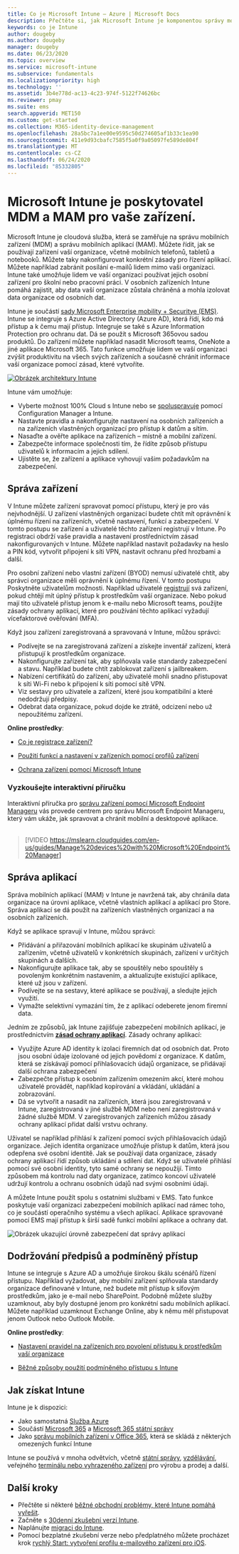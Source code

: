```yaml
---
title: Co je Microsoft Intune – Azure | Microsoft Docs
description: Přečtěte si, jak Microsoft Intune je komponentou správy mobilních zařízení (MDM) a správy mobilních aplikací (MAM) v řešení Enterprise Mobility + Security a jak vám pomůže chránit podniková data.
keywords: co je Intune
author: dougeby
ms.author: dougeby
manager: dougeby
ms.date: 06/23/2020
ms.topic: overview
ms.service: microsoft-intune
ms.subservice: fundamentals
ms.localizationpriority: high
ms.technology: ''
ms.assetid: 3b4e778d-ac13-4c23-974f-5122f74626bc
ms.reviewer: pmay
ms.suite: ems
search.appverid: MET150
ms.custom: get-started
ms.collection: M365-identity-device-management
ms.openlocfilehash: 28a5bc7a1ee00e9595c50d274605af1b33c1ea90
ms.sourcegitcommit: 411e9d93cbafc7585f5a0f9a05097fe589de804f
ms.translationtype: MT
ms.contentlocale: cs-CZ
ms.lasthandoff: 06/24/2020
ms.locfileid: "85332805"
---
```

# <a name="microsoft-intune-is-an-mdm-and-mam-provider-for-your-devices"></a>Microsoft Intune je poskytovatel MDM a MAM pro vaše zařízení.

Microsoft Intune je cloudová služba, která se zaměřuje na správu mobilních zařízení (MDM) a správu mobilních aplikací (MAM). Můžete řídit, jak se používají zařízení vaší organizace, včetně mobilních telefonů, tabletů a notebooků. Můžete taky nakonfigurovat konkrétní zásady pro řízení aplikací. Můžete například zabránit posílání e-mailů lidem mimo vaši organizaci. Intune také umožňuje lidem ve vaší organizaci používat jejich osobní zařízení pro školní nebo pracovní práci. V osobních zařízeních Intune pomáhá zajistit, aby data vaší organizace zůstala chráněná a mohla izolovat data organizace od osobních dat.

Intune je součástí [sady Microsoft Enterprise mobility + Securitye (EMS)](https://www.microsoft.com/microsoft-365/enterprise-mobility-security). Intune se integruje s Azure Active Directory (Azure AD), která řídí, kdo má přístup a k čemu mají přístup. Integruje se také s Azure Information Protection pro ochranu dat. Dá se použít s Microsoft 365ovou sadou produktů. Do zařízení můžete například nasadit Microsoft teams, OneNote a jiné aplikace Microsoft 365. Tato funkce umožňuje lidem ve vaší organizaci zvýšit produktivitu na všech svých zařízeních a současně chránit informace vaší organizace pomocí zásad, které vytvoříte.

[![Obrázek architektury Intune](./media/what-is-intune/intunearch_sm.png )](./media/what-is-intune/intunearchitecture.svg#lightbox)

Intune vám umožňuje:

- Vyberte možnost 100% Cloud s Intune nebo se [spoluspravuje](https://docs.microsoft.com/configmgr/comanage/overview) pomocí Configuration Manager a Intune.
- Nastavte pravidla a nakonfigurujte nastavení na osobních zařízeních a na zařízeních vlastněných organizací pro přístup k datům a sítím.
- Nasaďte a ověřte aplikace na zařízeních – místně a mobilní zařízení.
- Zabezpečte informace společnosti tím, že řídíte způsob přístupu uživatelů k informacím a jejich sdílení.
- Ujistěte se, že zařízení a aplikace vyhovují vašim požadavkům na zabezpečení.

## <a name="manage-devices"></a>Správa zařízení

V Intune můžete zařízení spravovat pomocí přístupu, který je pro vás nejvhodnější. U zařízení vlastněných organizací budete chtít mít oprávnění k úplnému řízení na zařízeních, včetně nastavení, funkcí a zabezpečení. V tomto postupu se zařízení a uživatelé těchto zařízení registrují v Intune. Po registraci obdrží vaše pravidla a nastavení prostřednictvím zásad nakonfigurovaných v Intune. Můžete například nastavit požadavky na heslo a PIN kód, vytvořit připojení k síti VPN, nastavit ochranu před hrozbami a další.

Pro osobní zařízení nebo vlastní zařízení (BYOD) nemusí uživatelé chtít, aby správci organizace měli oprávnění k úplnému řízení. V tomto postupu Poskytněte uživatelům možnosti. Například uživatelé [registrují](../enrollment/device-enrollment.md) svá zařízení, pokud chtějí mít úplný přístup k prostředkům vaší organizace. Nebo pokud mají tito uživatelé přístup jenom k e-mailu nebo Microsoft teams, použijte zásady ochrany aplikací, které pro používání těchto aplikací vyžadují vícefaktorové ověřování (MFA).

Když jsou zařízení zaregistrovaná a spravovaná v Intune, můžou správci:

- Podívejte se na zaregistrovaná zařízení a získejte inventář zařízení, která přistupují k prostředkům organizace.
- Nakonfigurujte zařízení tak, aby splňovala vaše standardy zabezpečení a stavu. Například budete chtít zablokovat zařízení s jailbreakem.
- Nabízení certifikátů do zařízení, aby uživatelé mohli snadno přistupovat k síti Wi-Fi nebo k připojení k síti pomocí sítě VPN.
- Viz sestavy pro uživatele a zařízení, které jsou kompatibilní a které nedodržují předpisy.
- Odebrat data organizace, pokud dojde ke ztrátě, odcizení nebo už nepoužitému zařízení.

**Online prostředky**:

- [Co je registrace zařízení?](../enrollment/device-enrollment.md)

- [Použití funkcí a nastavení v zařízeních pomocí profilů zařízení](../configuration/device-profiles.md)

- [Ochrana zařízení pomocí Microsoft Intune](../protect/device-protect.md)

### <a name="try-the-interactive-guide"></a>Vyzkoušejte interaktivní příručku
Interaktivní příručka pro [správu zařízení pomocí Microsoft Endpoint Manageru](https://mslearn.cloudguides.com/en-us/guides/Manage%20devices%20with%20Microsoft%20Endpoint%20Manager) vás provede centrem pro správu Microsoft Endpoint Manageru, který vám ukáže, jak spravovat a chránit mobilní a desktopové aplikace.</br></br>

> [!VIDEO https://mslearn.cloudguides.com/en-us/guides/Manage%20devices%20with%20Microsoft%20Endpoint%20Manager]

## <a name="manage-apps"></a>Správa aplikací

Správa mobilních aplikací (MAM) v Intune je navržená tak, aby chránila data organizace na úrovni aplikace, včetně vlastních aplikací a aplikací pro Store. Správa aplikací se dá použít na zařízeních vlastněných organizací a na osobních zařízeních.

Když se aplikace spravují v Intune, můžou správci:

- Přidávání a přiřazování mobilních aplikací ke skupinám uživatelů a zařízením, včetně uživatelů v konkrétních skupinách, zařízení v určitých skupinách a dalších.
- Nakonfigurujte aplikace tak, aby se spouštěly nebo spouštěly s povoleným konkrétním nastavením, a aktualizujte existující aplikace, které už jsou v zařízení.
- Podívejte se na sestavy, které aplikace se používají, a sledujte jejich využití.
- Vymažte selektivní vymazání tím, že z aplikací odeberete jenom firemní data.

Jedním ze způsobů, jak Intune zajišťuje zabezpečení mobilních aplikací, je prostřednictvím **[zásad ochrany aplikací](../apps/app-protection-policy.md)**. Zásady ochrany aplikací:

- Využijte Azure AD identity k izolaci firemních dat od osobních dat. Proto jsou osobní údaje izolované od jejich povědomí z organizace. K datům, která se získávají pomocí přihlašovacích údajů organizace, se přidávají další ochrana zabezpečení
- Zabezpečte přístup k osobním zařízením omezením akcí, které mohou uživatelé provádět, například kopírování a vkládání, ukládání a zobrazování.
- Dá se vytvořit a nasadit na zařízeních, která jsou zaregistrovaná v Intune, zaregistrovaná v jiné službě MDM nebo není zaregistrovaná v žádné službě MDM. V zaregistrovaných zařízeních můžou zásady ochrany aplikací přidat další vrstvu ochrany.

Uživatel se například přihlásí k zařízení pomocí svých přihlašovacích údajů organizace. Jejich identita organizace umožňuje přístup k datům, která jsou odepřena své osobní identitě. Jak se používají data organizace, zásady ochrany aplikací řídí způsob ukládání a sdílení dat. Když se uživatelé přihlásí pomocí své osobní identity, tyto samé ochrany se nepoužijí. Tímto způsobem má kontrolu nad daty organizace, zatímco koncoví uživatelé udržují kontrolu a ochranu osobních údajů nad svými osobními údaji.

A můžete Intune použít spolu s ostatními službami v EMS. Tato funkce poskytuje vaší organizaci zabezpečení mobilních aplikací nad rámec toho, co je součástí operačního systému a všech aplikací. Aplikace spravované pomocí EMS mají přístup k širší sadě funkcí mobilní aplikace a ochrany dat.

![Obrázek ukazující úrovně zabezpečení dat správy aplikací](./media/what-is-intune/managing-mobile-apps.png)

## <a name="compliance-and-conditional-access"></a>Dodržování předpisů a podmíněný přístup

Intune se integruje s Azure AD a umožňuje širokou škálu scénářů řízení přístupu. Například vyžadovat, aby mobilní zařízení splňovala standardy organizace definované v Intune, než budete mít přístup k síťovým prostředkům, jako je e-mail nebo SharePoint. Podobně můžete služby uzamknout, aby byly dostupné jenom pro konkrétní sadu mobilních aplikací. Můžete například uzamknout Exchange Online, aby k němu měl přistupovat jenom Outlook nebo Outlook Mobile.

**Online prostředky**:

- [Nastavení pravidel na zařízeních pro povolení přístupu k prostředkům vaší organizace](../protect/device-compliance-get-started.md)

- [Běžné způsoby použití podmíněného přístupu s Intune](../protect/conditional-access-intune-common-ways-use.md)

## <a name="how-to-get-intune"></a>Jak získat Intune

Intune je k dispozici:

- Jako samostatná [Služba Azure](https://go.microsoft.com/fwlink/?linkid=2090973)
- Součástí [Microsoft 365](https://www.microsoft.com/microsoft-365/enterprise-mobility-security/microsoft-intune) a [Microsoft 365 státní správy](https://www.microsoft.com/microsoft-365/government)
- Jako [správu mobilních zařízení v Office 365](https://support.office.com/article/Set-up-Mobile-Device-Management-MDM-in-Office-365-dd892318-bc44-4eb1-af00-9db5430be3cd), která se skládá z některých omezených funkcí Intune

Intune se používá v mnoha odvětvích, včetně [státní správy](https://docs.microsoft.com/enterprise-mobility-security/solutions/ems-govt-service-description), [vzdělávání](https://www.microsoft.com/en-us/education/intune), veřejného [terminálu nebo vyhrazeného zařízení](../configuration/kiosk-settings.md) pro výrobu a prodej a další.

## <a name="next-steps"></a>Další kroky

- Přečtěte si některé [běžné obchodní problémy, které Intune pomáhá vyřešit](common-scenarios.md).
- Začněte s [30denní zkušební verzí Intune](free-trial-sign-up.md).
- Naplánujte [migraci do Intune](migration-guide.md).
- Pomocí bezplatné zkušební verze nebo předplatného můžete procházet krok [rychlý Start: vytvoření profilu e-mailového zařízení pro iOS](../configuration/quickstart-email-profile.md).
